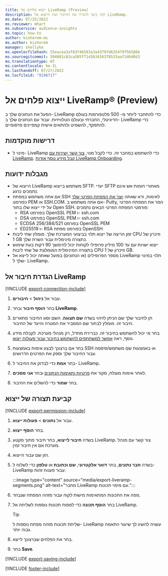 ```yaml
---
title: ייצוא פלחים אל LiveRamp‏ (Preview)
description: למד כיצד להגדיר את החיבור ואת הייצוא אל LiveRamp.
ms.date: 07/25/2022
ms.reviewer: mhart
ms.subservice: audience-insights
ms.topic: how-to
author: kishorem-ms
ms.author: kishorem
manager: shellyha
ms.openlocfilehash: 55eacea3af83f46583a3a43797d625479f56586b
ms.sourcegitcommit: 594081c82ca385f7143b3416378533aaf2d6d0d3
ms.translationtype: HT
ms.contentlocale: he-IL
ms.lasthandoff: 07/27/2022
ms.locfileid: "9196717"
---
```

# <a name="export-segments-to-liverampreg-preview"></a>ייצוא פלחים אל LiveRamp&reg;‏ (Preview)

הפעל את הנתונים שלך ב- LiveRamp כדי להתחבר ליותר מ- 500 פלטפורמות בעולם הדיגיטלי, החברתי ובעולם הטלוויזיות. עבוד עם הנתונים שלך ב- LiveRamp כדי להתמקד, להשמיט ולהתאים אישית קמפיינים פרסומיים.

## <a name="prerequisites"></a>‏‫דרישות מוקדמות‬

- מינוי ל- LiveRamp כדי להשתמש במחבר זה. כדי לקבל מנוי, [צור קשר ישירות עם LiveRamp](https://liveramp.com/contact/). [קבל מידע נוסף אודות LiveRamp Onboarding](https://liveramp.com/our-platform/data-onboarding/).

## <a name="known-limitations"></a>‏‫מגבלות ידועות‬

- הייצוא של LiveRamp משתמש בייצוא SFTP. יעדי SFTP מאחורי חומות אש אינם נתמכים כרגע.
- אם אתה משתמש במפתח SSH לאימות, ודא שאתה [יוצר את המפתח הפרטי שלך](/azure/virtual-machines/linux/create-ssh-keys-detailed#basic-example) כפורמט PEM או SSH.COM. אם אתה משתמש ב- Putty, המר את המפתח הפרטי על ידי ייצוא שלו בתור Open SSH. פורמטי המפתח הפרטי הבאים נתמכים:
  - RSA בפורמט OpenSSL PEM ו- ssh.com
  - DSA בפורמט OpenSSL PEM ו- ssh.com
  - ECDSA 256/384/521 בפורמט OpenSSL PEM
  - ED25519 ו- RSA בפורמט מפתח OpenSSH
- זמן הריצה של ייצוא תלוי בביצועי המערכת שלך. מומלץ שתי ליבות CPU וזיכרון של 1‎ GB כתצורה מינימלית עבור השרת שלך.
- ייצוא ישויות עם עד 100 מיליון פרופילי לקוחות יכול להימשך 90 דקות בעת שימוש בתצורה המינימלית המומלצת של שתי ליבות CPU וזיכרון של 1‎ GB.
- מספר הפרופילים (או הנתונים) בפועל שאתה יכול לייצא אל LiveRamp תלוי במינוי שלך ל- LiveRamp.

## <a name="set-up-connection-to-liveramp"></a>הגדרת חיבור אל LiveRamp

[!INCLUDE [export-connection-include](includes/export-connection-admn.md)]

1. עבור אל **ניהול** > **חיבורים**.

1. בחר **הוסף חיבור** ובחר **LiveRamp‎**.

1. תן לחיבור שלך שם הניתן לזיהוי בשדה **שם תצוגה**. השם וסוג החיבור מתארים חיבור זה. מומלץ לבחור שם המסביר את המטרה והיעד של החיבור.

1. בחר מי יכול להשתמש בחיבור זה. כברירת מחדל, רק מנהלי מערכת. לקבלת מידע נוסף, ראה [אפשר למשתתפים להשתמש בחיבור עבור פעולות ייצוא](connections.md#allow-contributors-to-use-a-connection-for-exports).

1. בחר אם ברצונך לבצע אימות באמצעות SSH או באמצעות שם משתמש/סיסמה עבור החיבור שלך וספק את הפרטים הדרושים.

1. בחר **אמת** כדי לבדוק את החיבור ל- LiveRamp.

1. לאחר אימות מוצלח, סקור את [פרטיות ותאימות הנתונים](connections.md#data-privacy-and-compliance) ובחר **אני מסכים**.

1. בחר **שמור** כדי להשלים את החיבור.

## <a name="configure-an-export"></a>קביעת תצורה של ייצוא

[!INCLUDE [export-permission-include](includes/export-permission.md)]

1. עבור אל **נתונים** > **פעולות ייצוא**.

1. בחר **הוסף ייצוא**.

1. בשדה **חיבור לייצוא**, בחר חיבור מתוך מקטע LiveRamp. צור קשר עם מנהל מערכת אם אין חיבור זמין.

1. הזן שם עבור הייצוא.

1. בשדה **חבר נתונים**, בחר **דואר אלקטרוני**, **שם וכתובת** או **טלפון** כדי לשלוח ל- LiveRamp עבור פענוח זהות.

   :::image type="content" source="media/export-liveramp-segments.png" alt-text="מחבר LiveRamp עם מיפוי תכונות.":::

1. מפה את התכונות המתאימות מישות *לקוח* עבור מזהה המפתח שנבחר.

1. בחר **הוסף תכונה** כדי למפות תכונות נוספות לשליחה אל LiveRamp.

   > [!TIP]
   > שליחת תכונות מזהה מפתח נוספות ל- LiveRamp עשויה להשיג לך שיעור התאמה גבוה יותר.

1. בחר את הפלחים שברצונך לייצא.

1. בחר **Save**.

[!INCLUDE [export-saving-include](includes/export-saving.md)]

[!INCLUDE [footer-include](includes/footer-banner.md)]
